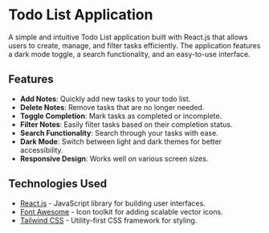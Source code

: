 # Todo List Application

A simple and intuitive Todo List application built with React.js that allows users to create, manage, and filter tasks efficiently. The application features a dark mode toggle, a search functionality, and an easy-to-use interface.

## Features

- **Add Notes**: Quickly add new tasks to your todo list.
- **Delete Notes**: Remove tasks that are no longer needed.
- **Toggle Completion**: Mark tasks as completed or incomplete.
- **Filter Notes**: Easily filter tasks based on their completion status.
- **Search Functionality**: Search through your tasks with ease.
- **Dark Mode**: Switch between light and dark themes for better accessibility.
- **Responsive Design**: Works well on various screen sizes.

## Technologies Used

- [React.js](https://reactjs.org/) - JavaScript library for building user interfaces.
- [Font Awesome](https://fontawesome.com/) - Icon toolkit for adding scalable vector icons.
- [Tailwind CSS](https://tailwindcss.com/) - Utility-first CSS framework for styling.

